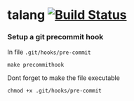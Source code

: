 # talang [![Build Status](https://drone.talon.farm/api/badges/talon-one/talang/status.svg)](https://drone.talon.farm/talon-one/talang)


### Setup a git precommit hook
In file `.git/hooks/pre-commit`

    make precommithook

Dont forget to make the file executable

    chmod +x .git/hooks/pre-commit